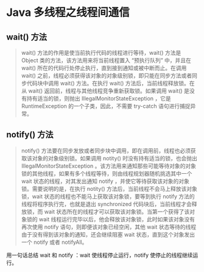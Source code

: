 # Java 多线程之线程间通信

## wait() 方法

> wait() 方法的作用是使当前执行代码的线程进行等待，wait() 方法是 Object 类的方法，该方法用来将当前线程置入 “预执行队列” 中，并且在 wait() 所在的代码行处停止执行，直到接到通知或被中断而止。在调用 wait() 之前，线程必须获得该对象的对象级别锁，即只能在同步方法或者同步代码块中调用 wait() 方法。在执行 wait() 方法后，当前线程释放锁。在从 wait() 返回前，线程与其他线程竞争重新获取锁。如果调用  wait() 是没有持有适当的锁，则抛出 IllegalMonitorStateException ，它是 RuntimeException 的一个子类，因此，不需要 try-catch 语句进行捕捉异常。

## notify() 方法

> notify() 方法要在同步发放或者同步块中调用，即在调用前，线程也必须获取该对象的对象级别锁。如果调用 notity() 时没有持有适当的锁，也会抛出 IllegalMonitorStateException 。该方法用来通知那些可能等待对象的对象锁的其他线程，如果有多个线程等待，则由线程规划器随机挑选其中一个 wait 状态的线程，对其发出通知 notify ，并使它等待获取该对象的对象锁。需要说明的是，在执行 notity() 方法后，当前线程不会马上释放该对象锁，wait 状态的线程也不能马上获取该对象锁，要等到执行 notify 方法的线程将程序执行完，也就是退出 synchronized 代码块后，当前线程才会释放锁，而 wait 状态所在的线程才可以获取该对象锁。当第一个获得了该对象锁的 wait 线程运行完毕以后，他会释放该对象锁，此时如果该对象没有再次使用 notify 语句，则即便该对象已经空闲，其他 wait 状态等待的线程由于没有得到该对象的通知，还会继续阻塞 wait 状态，直到这个对象发出一个 notify 或者 notifyAll。

用一句话总结 wait 和 notify ：wait 使线程停止运行，notify 使停止的线程继续运行。